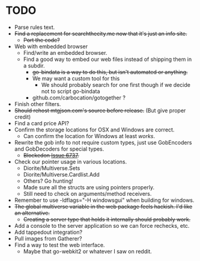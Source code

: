 TODO
====

* Parse rules text.
* ~~Find a replacement for searchthecity.me now that it's just an info site.~~
    * ~~Port the code?~~
* Web with embedded browser
	* Find/write an embedded browser.
	* Find a good way to embed our web files instead of shipping them in a subdir.
		* ~~go-bindata is a way to do this, but isn't automated or anything.~~
		* We may want a custom tool for this
			* We should probably search for one first though if we decide not to script go-bindata
		* github.com/carbocation/gotogether ?
* Finish other filters.
* ~~Should rehost mtgjson.com's source before release.~~ (But give proper credit)
* Find a card price API?
* Confirm the storage locations for OSX and Windows are correct.
	* Can confirm the location for Windows at least *works*.
* Rewrite the gob info to not require custom types, just use GobEncoders and GobDecoders for special types.
    * ~~Blockedon [Issue 6737](https://code.google.com/p/go/issues/detail?id=6737).~~
* Check our pointer usage in various locations.
    * Diorite/Multiverse.Sets
	* Diorite/Multiverse.Cardlist.Add
	* Others? Go hunting!
	* Made sure all the structs are using pointers properly.
	* Still need to check on arguments/method receivers.
* Remember to use -ldflags="-H windowsgui" when building for windows.
* ~~The global multiverse variable in the web package feels hackish. I'd like an alternative.~~
	* ~~Creating a server type that holds it internally should probably work.~~
* Add a console to the server application so we can force rechecks, etc.
* Add tappedout integration?
* Pull images from Gatherer?
* Find a way to test the web interface.
	* Maybe that go-webkit2 or whatever I saw on reddit.

